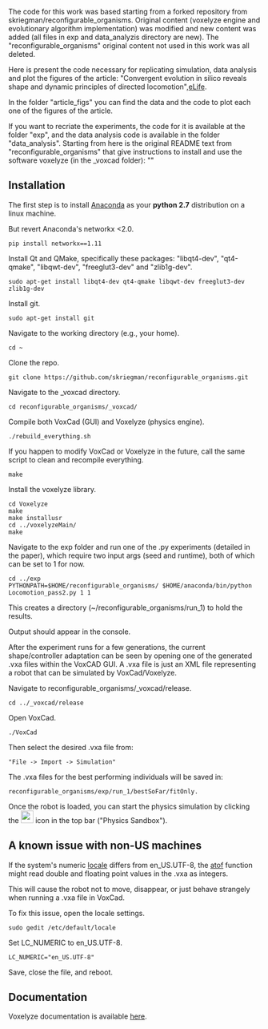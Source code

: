 The code for this work was based starting from a forked repository from skriegman/reconfigurable_organisms.
Original content (voxelyze engine and evolutionary algorithm implementation) was modified and new content was added (all files in exp and data_analyzis directory are new). The "reconfigurable_organisms" original content not used in this work was all deleted.

Here is present the code necessary for replicating simulation, data analysis and plot the figures of the article: "Convergent evolution in silico
reveals shape and dynamic principles of directed locomotion",[eLife](https://elifesciences.org/reviewed-preprints/87180).

In the folder "article_figs" you can find the data and the code to plot each one of the figures of the article.

If you want to recriate the experiments, the code for it is available at the folder "exp", and the data analysis code is available in the folder "data_analysis".
Starting from here is the original README text from "reconfigurable_organisms" that give instructions to install and use the software voxelyze (in the _voxcad folder):
""

Installation
------------

The first step is to install [Anaconda](http://docs.continuum.io/anaconda/install/linux/) as your 
<b>python 2.7</b> distribution on a linux machine.

But revert Anaconda's networkx <2.0.

    pip install networkx==1.11

Install Qt and QMake, specifically these packages: "libqt4-dev", "qt4-qmake", "libqwt-dev", "freeglut3-dev" and "zlib1g-dev".

    sudo apt-get install libqt4-dev qt4-qmake libqwt-dev freeglut3-dev zlib1g-dev


Install git.

    sudo apt-get install git

Navigate to the working directory (e.g., your home).

    cd ~

Clone the repo.

    git clone https://github.com/skriegman/reconfigurable_organisms.git

Navigate to the _voxcad directory.

    cd reconfigurable_organisms/_voxcad/

Compile both VoxCad (GUI) and Voxelyze (physics engine).

    ./rebuild_everything.sh

If you happen to modify VoxCad or Voxelyze in the future, call the same script to clean and recompile everything. 

    make

Install the voxelyze library.

    cd Voxelyze
    make
    make installusr
    cd ../voxelyzeMain/
    make

Navigate to the exp folder and run one of the .py experiments (detailed in the paper),
which require two input args (seed and runtime), both of which can be set to 1 for now.
    
    cd ../exp
    PYTHONPATH=$HOME/reconfigurable_organisms/ $HOME/anaconda/bin/python Locomotion_pass2.py 1 1

This creates a directory (~/reconfigurable_organisms/run_1) to hold the results.

Output should appear in the console.

After the experiment runs for a few generations, 
the current shape/controller adaptation can be seen by opening 
one of the generated .vxa files within the VoxCAD GUI. 
A .vxa file is just an XML file representing a robot that can be simulated by VoxCad/Voxelyze.

Navigate to reconfigurable_organisms/_voxcad/release.
    
    cd ../_voxcad/release
    
Open VoxCad.

    ./VoxCad

Then select the desired .vxa file from:

    "File -> Import -> Simulation"

The .vxa files for the best performing individuals will be saved in:

    reconfigurable_organisms/exp/run_1/bestSoFar/fitOnly.

Once the robot is loaded, you can start the physics simulation by clicking the <img src="https://github.com/skriegman/reconfigurable_organisms/blob/master/_voxcad/VoxCad/Icons/Sandbox.png" height="25" width="25"> icon in the top bar ("Physics Sandbox").


A known issue with non-US machines
--------

If the system's numeric 
<a href="https://en.wikipedia.org/wiki/Locale_(computer_software)">locale</a> 
differs from en_US.UTF-8, the 
<a href="http://www.cplusplus.com/reference/cstdlib/atof/">atof</a> 
function might read double and floating point values in the .vxa 
as integers.
 
This will cause the robot not to move, disappear, or just behave strangely 
when running a .vxa file in VoxCad.

To fix this issue, open the locale settings.

    sudo gedit /etc/default/locale

Set LC_NUMERIC to en_US.UTF-8.

    LC_NUMERIC="en_US.UTF-8"

Save, close the file, and reboot.


Documentation
-------------

Voxelyze documentation is available [here](http://jonhiller.github.io/Voxelyze/annotated.html).


